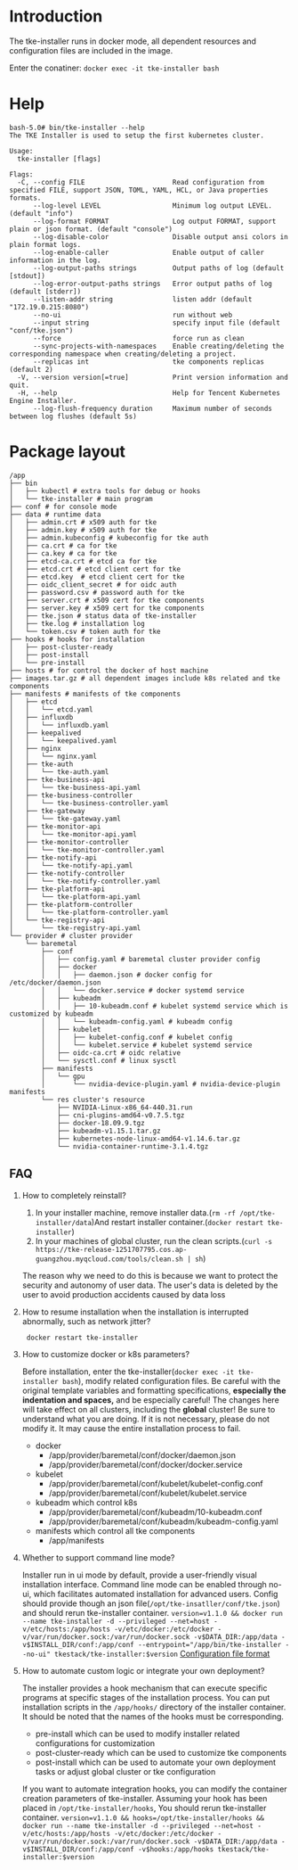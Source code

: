 # Introduction

The tke-installer runs in docker mode, all dependent resources and configuration files are included in the image.

Enter the conatiner: `docker exec -it tke-installer bash`

# Help

```
bash-5.0# bin/tke-installer --help
The TKE Installer is used to setup the first kubernetes cluster.

Usage:
  tke-installer [flags]

Flags:
  -C, --config FILE                      Read configuration from specified FILE, support JSON, TOML, YAML, HCL, or Java properties formats.
      --log-level LEVEL                  Minimum log output LEVEL. (default "info")
      --log-format FORMAT                Log output FORMAT, support plain or json format. (default "console")
      --log-disable-color                Disable output ansi colors in plain format logs.
      --log-enable-caller                Enable output of caller information in the log.
      --log-output-paths strings         Output paths of log (default [stdout])
      --log-error-output-paths strings   Error output paths of log (default [stderr])
      --listen-addr string               listen addr (default "172.19.0.215:8080")
      --no-ui                            run without web
      --input string                     specify input file (default "conf/tke.json")
      --force                            force run as clean
      --sync-projects-with-namespaces    Enable creating/deleting the corresponding namespace when creating/deleting a project.
      --replicas int                     tke components replicas (default 2)
  -V, --version version[=true]           Print version information and quit.
  -H, --help                             Help for Tencent Kubernetes Engine Installer.
      --log-flush-frequency duration     Maximum number of seconds between log flushes (default 5s)
```

# Package layout

```
/app
├── bin
│   ├── kubectl # extra tools for debug or hooks
│   └── tke-installer # main program
├── conf # for console mode
├── data # runtime data
│   ├── admin.crt # x509 auth for tke
│   ├── admin.key # x509 auth for tke
│   ├── admin.kubeconfig # kubeconfig for tke auth
│   ├── ca.crt # ca for tke
│   ├── ca.key # ca for tke
│   ├── etcd-ca.crt # etcd ca for tke
│   ├── etcd.crt # etcd client cert for tke
│   ├── etcd.key  # etcd client cert for tke
│   ├── oidc_client_secret # for oidc auth
│   ├── password.csv # password auth for tke
│   ├── server.crt # x509 cert for tke components
│   ├── server.key # x509 cert for tke components
│   ├── tke.json # status data of tke-installer
│   ├── tke.log # installation log
│   └── token.csv # token auth for tke
├── hooks # hooks for installation
│   ├── post-cluster-ready
│   ├── post-install
│   └── pre-install
├── hosts # for control the docker of host machine
├── images.tar.gz # all dependent images include k8s related and tke components
├── manifests # manifests of tke components
│   ├── etcd
│   │   └── etcd.yaml
│   ├── influxdb
│   │   └── influxdb.yaml
│   ├── keepalived
│   │   └── keepalived.yaml
│   ├── nginx
│   │   └── nginx.yaml
│   ├── tke-auth
│   │   └── tke-auth.yaml
│   ├── tke-business-api
│   │   └── tke-business-api.yaml
│   ├── tke-business-controller
│   │   └── tke-business-controller.yaml
│   ├── tke-gateway
│   │   └── tke-gateway.yaml
│   ├── tke-monitor-api
│   │   └── tke-monitor-api.yaml
│   ├── tke-monitor-controller
│   │   └── tke-monitor-controller.yaml
│   ├── tke-notify-api
│   │   └── tke-notify-api.yaml
│   ├── tke-notify-controller
│   │   └── tke-notify-controller.yaml
│   ├── tke-platform-api
│   │   └── tke-platform-api.yaml
│   ├── tke-platform-controller
│   │   └── tke-platform-controller.yaml
│   └── tke-registry-api
│       └── tke-registry-api.yaml
└── provider # cluster provider
    └── baremetal
        ├── conf
        │   ├── config.yaml # baremetal cluster provider config
        │   ├── docker
        │   │   ├── daemon.json # docker config for /etc/docker/daemon.json
        │   │   └── docker.service # docker systemd service
        │   ├── kubeadm
        │   │   ├── 10-kubeadm.conf # kubelet systemd service which is customized by kubeadm
        │   │   └── kubeadm-config.yaml # kubeadm config
        │   ├── kubelet
        │   │   ├── kubelet-config.conf # kubelet config
        │   │   └── kubelet.service # kubelet systemd service
        │   ├── oidc-ca.crt # oidc relative
        │   └── sysctl.conf # linux sysctl
        ├── manifests
        │   └── gpu
        │       └── nvidia-device-plugin.yaml # nvidia-device-plugin manifests
        └── res cluster's resource
            ├── NVIDIA-Linux-x86_64-440.31.run
            ├── cni-plugins-amd64-v0.7.5.tgz
            ├── docker-18.09.9.tgz
            ├── kubeadm-v1.15.1.tar.gz
            ├── kubernetes-node-linux-amd64-v1.14.6.tar.gz
            └── nvidia-container-runtime-3.1.4.tgz 
```

## FAQ

1. How to completely reinstall?

    1. In your installer machine, remove installer data.(`rm -rf /opt/tke-installer/data`)And restart installer container.(`docker restart tke-installer`)
    2. In your machines of global cluster, run the clean scripts.(`curl -s https://tke-release-1251707795.cos.ap-guangzhou.myqcloud.com/tools/clean.sh | sh`)

    The reason why we need to do this is because we want to protect the security and autonomy of user data. The user's data is deleted by the user to avoid production accidents caused by data loss

2. How to resume installation when the installation is interrupted abnormally, such as network jitter?

        docker restart tke-installer

3. How to customize docker or k8s parameters?

    Before installation, enter the tke-installer(`docker exec -it tke-installer bash`), modify related configuration files.
    Be careful with the original template variables and formatting specifications, **especially the indentation and spaces,** and be especially careful!
    The changes here will take effect on all clusters, including the **global** cluster!
    Be sure to understand what you are doing. If it is not necessary, please do not modify it. It may cause the entire installation process to fail.

    - docker
      - /app/provider/baremetal/conf/docker/daemon.json
      - /app/provider/baremetal/conf/docker/docker.service
    - kubelet
      - /app/provider/baremetal/conf/kubelet/kubelet-config.conf
      - /app/provider/baremetal/conf/kubelet/kubelet.service
    - kubeadm which control k8s
      - /app/provider/baremetal/conf/kubeadm/10-kubeadm.conf
      - /app/provider/baremetal/conf/kubeadm/kubeadm-config.yaml
    - manifests which control all tke components
      - /app/manifests

4. Whether to support command line mode?

    Installer run in ui mode by default, provide a user-friendly visual installation interface. 
    Command line mode can be enabled through no-ui, which facilitates automated installation for advanced users.
    Config should provide though an json file(`/opt/tke-insatller/conf/tke.json`) and should rerun tke-installer container.
    `version=v1.1.0 && docker run --name tke-installer -d --privileged --net=host -v/etc/hosts:/app/hosts -v/etc/docker:/etc/docker -v/var/run/docker.sock:/var/run/docker.sock -v$DATA_DIR:/app/data -v$INSTALL_DIR/conf:/app/conf --entrypoint="/app/bin/tke-installer --no-ui" tkestack/tke-installer:$version`
    [Configuration file format](./installer-config.md)

5. How to automate custom logic or integrate your own deployment?

    The installer provides a hook mechanism that can execute specific programs at specific stages of the installation process.
    You can put installation scripts in the `/app/hooks/` directory of the installer container. It should be noted that the names of the hooks must be corresponding.

    - pre-install which can be used to modify installer related configurations for customization
    - post-cluster-ready which can be used to customize tke components
    - post-install which can be used to automate your own deployment tasks or adjust global cluster or tke configuration

    If you want to automate integration hooks, you can modify the container creation parameters of tke-installer.
    Assuming your hook has been placed in `/opt/tke-installer/hooks`, You should rerun tke-installer container.
    `version=v1.1.0 && hooks=/opt/tke-installer/hooks && docker run --name tke-installer -d --privileged --net=host -v/etc/hosts:/app/hosts -v/etc/docker:/etc/docker -v/var/run/docker.sock:/var/run/docker.sock -v$DATA_DIR:/app/data -v$INSTALL_DIR/conf:/app/conf -v$hooks:/app/hooks tkestack/tke-installer:$version`
